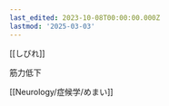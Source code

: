```yaml
---
last_edited: 2023-10-08T00:00:00.000Z
lastmod: '2025-03-03'
---
```





[[しびれ]]

筋力低下

[[Neurology/症候学/めまい]]
